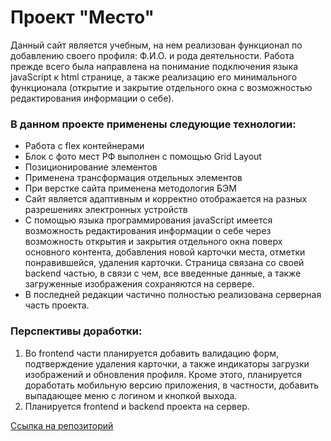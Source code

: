 # Проект "Место"  

Данный сайт является учебным, на нем реализован функционал по добавлению своего профиля: Ф.И.О. и рода деятельности. Работа прежде всего была направлена 
на понимание подключения языка javaScript к html странице, а также реализацию его минимального функционала (открытие и закрытие отдельного окна с возможностью редактирования информации о себе).

### В данном проекте применены следующие технологии:  
* Работа с flex контейнерами
* Блок с фото мест РФ выполнен с помощью Grid Layout  
* Позиционирование элементов
* Применена трансформация отдельных элементов
* При верстке сайта применена методология БЭМ
* Сайт является адаптивным и корректно отображается на разных разрешениях электронных устройств
* С помощью языка программирования javaScript имеется возможность редактирования информации о себе через возможность открытия и закрытия отдельного окна поверх основного контента, добавления новой карточки места, отметки понравившейся, удаления карточки. Страница связана со своей backend частью, в связи с чем, все введенные данные, а также загруженные изображения сохраняются на сервере.
* В последней редакции частично полностью реализована серверная часть проекта.

### Перспективы доработки:
1. Во frontend части планируется добавить валидацию форм, подтверждение удаления карточки, а также индикаторы загрузки изображений и обновления профиля. Кроме этого, планируется доработать мобильную версию приложения, в частности, добавить выпадающее меню с логином и кнопкой выхода.  
2. Планируется frontend и backend проекта на сервер.


[Ссылка на репозиторий](https://github.com/AlexS88190/express-mesto-gha)
